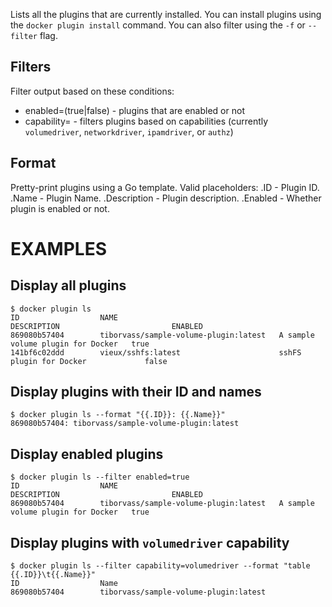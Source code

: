 Lists all the plugins that are currently installed. You can install plugins
using the `docker plugin install` command.
You can also filter using the `-f` or `--filter` flag.

## Filters

Filter output based on these conditions:
   - enabled=(true|false) - plugins that are enabled or not
   - capability=<string> - filters plugins based on capabilities (currently `volumedriver`, `networkdriver`, `ipamdriver`, or `authz`)

## Format

   Pretty-print plugins using a Go template.
   Valid placeholders:
      .ID - Plugin ID.
      .Name - Plugin Name.
      .Description - Plugin description.
      .Enabled - Whether plugin is enabled or not.

# EXAMPLES
## Display all plugins

    $ docker plugin ls
    ID                  NAME                                    DESCRIPTION                         ENABLED
    869080b57404        tiborvass/sample-volume-plugin:latest   A sample volume plugin for Docker   true
    141bf6c02ddd        vieux/sshfs:latest                      sshFS plugin for Docker             false

## Display plugins with their ID and names

    $ docker plugin ls --format "{{.ID}}: {{.Name}}"
    869080b57404: tiborvass/sample-volume-plugin:latest

## Display enabled plugins

    $ docker plugin ls --filter enabled=true
    ID                  NAME                                    DESCRIPTION                         ENABLED
    869080b57404        tiborvass/sample-volume-plugin:latest   A sample volume plugin for Docker   true

## Display plugins with `volumedriver` capability

    $ docker plugin ls --filter capability=volumedriver --format "table {{.ID}}\t{{.Name}}"
    ID                  Name
    869080b57404        tiborvass/sample-volume-plugin:latest
